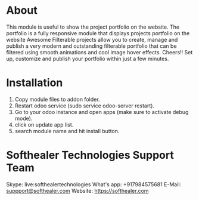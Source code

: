 About
============
This module is useful to show the project portfolio on the website. The portfolio is a fully responsive module that displays projects portfolio on the website Awesome Filterable projects allow you to create, manage and publish a very modern and outstanding filterable portfolio that can be filtered using smooth animations and cool image hover effects. Cheers!! Set up, customize and publish your portfolio within just a few minutes.

Installation
============
1) Copy module files to addon folder.
2) Restart odoo service (sudo service odoo-server restart).
3) Go to your odoo instance and open apps (make sure to activate debug mode).
4) click on update app list. 
5) search module name and hit install button.

Softhealer Technologies Support Team
=====================================
Skype: live:softhealertechnologies
What's app: +917984575681
E-Mail: suppport@softhealer.com
Website: https://softhealer.com
